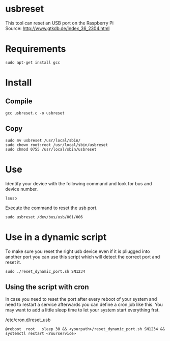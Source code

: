 # usbreset

This tool can reset an USB port on the Raspberry Pi  
Source: http://www.gtkdb.de/index_36_2304.html

# Requirements

```
sudo apt-get install gcc
```

# Install

## Compile

```
gcc usbreset.c -o usbreset
```

## Copy

```
sudo mv usbreset /usr/local/sbin/
sudo chown root:root /usr/local/sbin/usbreset
sudo chmod 0755 /usr/local/sbin/usbreset
```

# Use

Identify your device with the following command and look for bus and device number.

```
lsusb
```

Execute the command to reset the usb port.

```
sudo usbreset /dev/bus/usb/001/006
```

# Use in a dynamic script

To make sure you reset the right usb device even if it is pliugged into another port you can use this script which will detect the correct port and reset it.

```
sudo ./reset_dynamic_port.sh SN1234
```

## Using the script with cron

In case you need to reset the port after every reboot of your system and need to restart a service afterwards you can define a cron job like this.
You may want to add a little sleep time to let your system start everything frst.

/etc/cron.d/reset_usb

```
@reboot  root   sleep 30 && <yourpath>/reset_dynamic_port.sh SN1234 && systemctl restart <Yourservice>
```